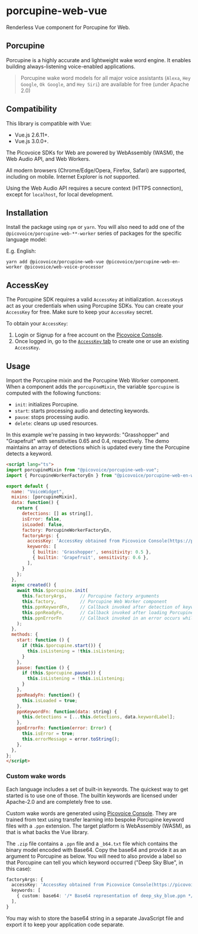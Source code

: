 # porcupine-web-vue

Renderless Vue component for Porcupine for Web.

## Porcupine

Porcupine is a highly accurate and lightweight wake word engine. It enables building always-listening voice-enabled
applications.

> Porcupine wake word models for all major voice assistants (`Alexa`, `Hey Google`, `Ok Google`, and `Hey Siri`) are
> available for free (under Apache 2.0)

## Compatibility

This library is compatible with Vue:
- Vue.js 2.6.11+.
- Vue.js 3.0.0+.

The Picovoice SDKs for Web are powered by WebAssembly (WASM), the Web Audio API, and Web Workers.

All modern browsers (Chrome/Edge/Opera, Firefox, Safari) are supported, including on mobile. Internet Explorer is _not_ supported.

Using the Web Audio API requires a secure context (HTTPS connection), except for `localhost`, for local development.

## Installation

Install the package using `npm` or `yarn`. You will also need to add one of the `@picovoice/porcupine-web-**-worker` series of packages for the specific language model:

E.g. English:

```console
yarn add @picovoice/porcupine-web-vue @picovoice/porcupine-web-en-worker @picovoice/web-voice-processor
```

## AccessKey

The Porcupine SDK requires a valid `AccessKey` at initialization. `AccessKey`s act as your credentials when using Porcupine SDKs.
You can create your `AccessKey` for free. Make sure to keep your `AccessKey` secret.

To obtain your `AccessKey`:
1. Login or Signup for a free account on the [Picovoice Console](https://picovoice.ai/console/).
2. Once logged in, go to the [`AccessKey` tab](https://console.picovoice.ai/access_key) to create one or use an existing `AccessKey`.

## Usage

Import the Porcupine mixin and the Porcupine Web Worker component. When a component adds the `porcupineMixin`, the variable `$porcupine` is computed with the following functions:

- `init`: initializes Porcupine.
- `start`: starts processing audio and detecting keywords.
- `pause`: stops processing audio.
- `delete`: cleans up used resources.

In this example we're passing in two keywords: "Grasshopper" and "Grapefruit" with sensitivities 0.65 and 0.4, respectively. The demo maintains an array of detections which is updated every time the Porcupine detects a keyword.

```html
<script lang="ts">
import porcupineMixin from "@picovoice/porcupine-web-vue";
import { PorcupineWorkerFactoryEn } from "@picovoice/porcupine-web-en-worker";

export default {
  name: "VoiceWidget",
  mixins: [porcupineMixin],
  data: function() {
    return {
      detections: [] as string[],
      isError: false,
      isLoaded: false,
      factory: PorcupineWorkerFactoryEn,
      factoryArgs: {
        accessKey: 'AccessKey obtained from Picovoice Console(https://picovoice.ai/console/)',
        keywords: [
          { builtin: 'Grasshopper', sensitivity: 0.5 },
          { builtin: 'Grapefruit', sensitivity: 0.6 },
        ],
      }
    };
  },
  async created() {
    await this.$porcupine.init(
      this.factoryArgs,     // Porcupine factory arguments
      this.factory,         // Porcupine Web Worker component
      this.ppnKeywordFn,    // Callback invoked after detection of keyword
      this.ppnReadyFn,      // Callback invoked after loading Porcupine
      this.ppnErrorFn       // Callback invoked in an error occurs while initializing Porcupine
    );
  },
  methods: {
    start: function () {
      if (this.$porcupine.start()) {
        this.isListening = !this.isListening;
      }
    },
    pause: function () {
      if (this.$porcupine.pause()) {
        this.isListening = !this.isListening;
      }
    },
    ppnReadyFn: function() {
      this.isLoaded = true;
    },
    ppnKeywordFn: function(data: string) {
      this.detections = [...this.detections, data.keywordLabel];
    },
    ppnErrorFn: function(error: Error) {
      this.isError = true;
      this.errorMessage = error.toString();
    },
  },
};
</script>
```

### Custom wake words

Each language includes a set of built-in keywords. The quickest way to get started is to use one of those. The builtin keywords are licensed under Apache-2.0 and are completely free to use.

Custom wake words are generated using [Picovoice Console](https://picovoice.ai/console/). They are trained from text using transfer learning into bespoke Porcupine keyword files with a `.ppn` extension. The target platform is WebAssembly (WASM), as that is what backs the Vue library.

The `.zip` file contains a `.ppn` file and a `_b64.txt` file which contains the binary model encoded with Base64. Copy the base64 and provide it as an argument to Porcupine as below. You will need to also provide a label so that Porcupine can tell you which keyword occurred ("Deep Sky Blue", in this case):

```typescript
factoryArgs: {
  accessKey: 'AccessKey obtained from Picovoice Console(https://picovoice.ai/console/)',
  keywords: [
    { custom: base64: '/* Base64 representation of deep_sky_blue.ppn */', custom: 'Deep Sky Blue', sensitivity: 0.65 },
  ],
}
```

You may wish to store the base64 string in a separate JavaScript file and export it to keep your application code separate.
